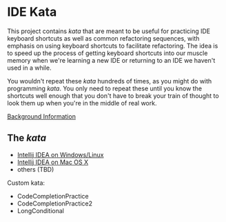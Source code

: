 # IDE Kata

This project contains _kata_ that are meant to be useful for practicing IDE keyboard shortcuts as well as common refactoring sequences, with emphasis on using keyboard shortcuts to facilitate refactoring. The idea is to speed up the process of getting keyboard shortcuts into our muscle memory when we're learning a new IDE or returning to an IDE we haven't used in a while.

You wouldn't repeat these _kata_ hundreds of times, as you might do with programming _kata_. You only need to repeat these until you know the shortcuts well enough that you don't have to break your train of thought to look them up when you're in the middle of real work.

[Background Information](background-info.md)

## The _kata_

- [Intellij IDEA on Windows/Linux](ij-win-lin.md)
- [Intellij IDEA on Mac OS X](ij-osx.md)
- others (TBD)



Custom kata:
- CodeCompletionPractice
- CodeCompletionPractice2
- LongConditional